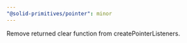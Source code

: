 ```yaml
---
"@solid-primitives/pointer": minor
---
```


Remove returned clear function from createPointerListeners.
